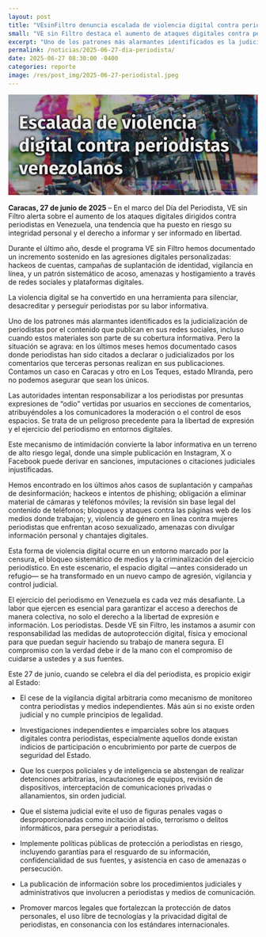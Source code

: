 ```yaml
---
layout: post
title: "VEsinFiltro denuncia escalada de violencia digital contra periodistas venezolanos"
small: "VE sin Filtro destaca el aumento de ataques digitales contra periodistas en Venezuela, incluyendo hackeos, acoso y judicialización por contenido en redes sociales. Las autoridades están responsabilizando a los periodistas por comentarios de terceros, poniendo en riesgo la libertad de expresión. VE sin Filtro pide protección y medidas de autoprotección para los periodistas."
excerpt: "Uno de los patrones más alarmantes identificados es la judicialización de periodistas por el contenido que publican en sus redes sociales, incluso cuando estos materiales son parte de su cobertura informativa. Pero la situación se agrava: en los últimos meses hemos documentado casos donde periodistas han sido citados a declarar o judicializados por los comentarios que terceras personas realizan en sus publicaciones."
permalink: /noticias/2025-06-27-dia-periodista/
date: 2025-06-27 08:30:00 -0400
categories: reporte
image: /res/post_img/2025-06-27-periodistal.jpeg
---
```

<p class="cover"><img class="" src="/res/post_img/2025-06-27-periodistal.jpeg"></p>

**Caracas, 27 de junio de 2025** – En el marco del Día del Periodista, VE sin Filtro alerta sobre el aumento de los ataques digitales dirigidos contra periodistas en Venezuela, una tendencia que ha puesto en riesgo su integridad personal y el derecho a informar y ser informado en libertad.

Durante el último año, desde el programa VE sin Filtro hemos documentado un incremento sostenido en las agresiones digitales personalizadas: hackeos de cuentas, campañas de suplantación de identidad, vigilancia en línea, y un patrón sistemático de acoso, amenazas y hostigamiento a través de redes sociales y plataformas digitales.

La violencia digital se ha convertido en una herramienta para silenciar, desacreditar y perseguir periodistas por su labor informativa.

Uno de los patrones más alarmantes identificados es la judicialización de periodistas por el contenido que publican en sus redes sociales, incluso cuando estos materiales son parte de su cobertura informativa. Pero la situación se agrava: en los últimos meses hemos documentado casos donde periodistas han sido citados a declarar o judicializados por los comentarios que terceras personas realizan en sus publicaciones. Contamos un caso en Caracas y otro en Los Teques, estado MIranda, pero no podemos asegurar que sean los únicos.

Las autoridades intentan responsabilizar a los periodistas por presuntas expresiones de “odio” vertidas por usuarios en secciones de comentarios, atribuyéndoles a los comunicadores la moderación o el control de esos espacios. Se trata de un peligroso precedente para la libertad de expresión y el ejercicio del periodismo en entornos digitales.

Este mecanismo de intimidación convierte la labor informativa en un terreno de alto riesgo legal, donde una simple publicación en Instagram, X o Facebook puede derivar en sanciones, imputaciones o citaciones judiciales injustificadas.

Hemos encontrado en los últimos años casos de suplantación y campañas de desinformación; hackeos e intentos de phishing; obligación a eliminar material de cámaras y teléfonos móviles; la revisión sin base legal del contenido de teléfonos; bloqueos y ataques contra las páginas web de los medios donde trabajan; y, violencia de género en línea contra mujeres periodistas que enfrentan acoso sexualizado, amenazas con divulgar información personal y chantajes digitales.

Esta forma de violencia digital ocurre en un entorno marcado por la censura, el bloqueo sistemático de medios y la criminalización del ejercicio periodístico. En este escenario, el espacio digital —antes considerado un refugio— se ha transformado en un nuevo campo de agresión, vigilancia y control judicial.

El ejercicio del periodismo en Venezuela es cada vez más desafiante. La labor que ejercen es esencial para garantizar el acceso a derechos de manera colectiva, no solo el derecho a la libertad de expresión e información. Los periodistas. Desde VE sin Filtro, les instamos a asumir con responsabilidad las medidas de autoprotección digital, física y emocional para que puedan seguir haciendo su trabajo de manera segura. El compromiso con la verdad debe ir de la mano con el compromiso de cuidarse a ustedes y a sus fuentes.

Este 27 de junio, cuando se celebra el día del periodista, es propicio exigir al Estado: 


* El cese de la vigilancia digital arbitraria como mecanismo de monitoreo contra periodistas y medios independientes. Más aún si no existe orden judicial y no cumple principios de legalidad.


* Investigaciones independientes e imparciales sobre los ataques digitales contra periodistas, especialmente aquellos donde existan indicios de participación o encubrimiento por parte de cuerpos de seguridad del Estado.


* Que los cuerpos policiales y de inteligencia se abstengan de realizar detenciones arbitrarias, incautaciones de equipos, revisión de dispositivos, interceptación de comunicaciones privadas o allanamientos, sin orden judicial.


* Que el sistema judicial evite el uso de figuras penales vagas o desproporcionadas como incitación al odio, terrorismo o delitos informáticos, para perseguir a periodistas.


* Implemente políticas públicas de protección a periodistas en riesgo, incluyendo garantías para el resguardo de su información, confidencialidad de sus fuentes, y asistencia en caso de amenazas o persecución.


* La publicación de información sobre los procedimientos judiciales y administrativos que involucren a periodistas y medios de comunicación.


* Promover marcos legales que fortalezcan la protección de datos personales, el uso libre de tecnologías y la privacidad digital de periodistas, en consonancia con los estándares internacionales.






